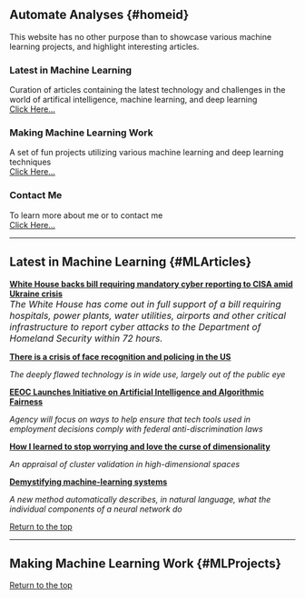 ## Automate Analyses {#homeid}

This website has no other purpose than to showcase various machine learning projects, and highlight interesting articles.

### Latest in Machine Learning  
Curation of articles containing the latest technology and challenges in the world of artifical intelligence, machine learning, and deep learning  
[Click Here...](#MLArticles)

###  Making Machine Learning Work

A set of fun projects utilizing various machine learning and deep learning techniques  
[Click Here...](#MLProjects)

### Contact Me

To learn more about me or to contact me  
[Click Here...](https://www....)


___


## Latest in Machine Learning {#MLArticles}

**[White House backs bill requiring mandatory cyber reporting to CISA amid Ukraine crisis](https://www.cbsnews.com/news/cyber-reporting-bill-cisa-white-house-support/)**   
*<font size = "3"> The White House has come out in full support of a bill requiring hospitals, power plants, water utilities, airports and other critical infrastructure to report cyber attacks to the Department of Homeland Security within 72 hours.</font>*

**[There is a crisis of face recognition and policing in the US](https://www.technologyreview.com/2020/08/14/1006904/there-is-a-crisis-of-face-recognition-and-policing-in-the-us/)**

*The deeply flawed technology is in wide use, largely out of the public eye*

**[EEOC Launches Initiative on Artificial Intelligence and Algorithmic Fairness](https://www.eeoc.gov/newsroom/eeoc-launches-initiative-artificial-intelligence-and-algorithmic-fairness)**

*Agency will focus on ways to help ensure that tech tools used in employment decisions comply with federal anti-discrimination laws*

**[How I learned to stop worrying and love the curse of dimensionality](https://arxiv.org/abs/2201.05214)**

*An appraisal of cluster validation in high-dimensional spaces*

**[Demystifying machine-learning systems](https://news.mit.edu/2022/explainable-machine-learning-0127)**

*A new method automatically describes, in natural language, what the individual components of a neural network do*


[Return to the top](#homeid)


___


## Making Machine Learning Work {#MLProjects}


[Return to the top](#homeid)
